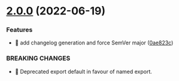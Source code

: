 # [2.0.0](https://github.com/the-cookbook/dot-notation/compare/v1.2.0...v2.0.0) (2022-06-19)


### Features

* 🎸 add changelog generation and force SemVer major ([0ae823c](https://github.com/the-cookbook/dot-notation/commit/0ae823c3fe98132909e54eb2164e49836b810af4))


### BREAKING CHANGES

* 🧨 Deprecated export default in favour of named export.
